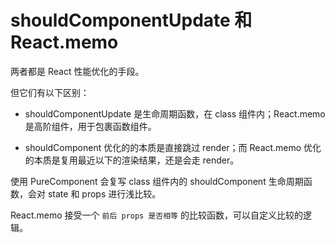 # shouldComponentUpdate 和 React.memo

两者都是 React 性能优化的手段。

但它们有以下区别：

- shouldComponentUpdate 是生命周期函数，在 class 组件内；React.memo 是高阶组件，用于包裹函数组件。

- shouldComponent 优化的的本质是直接跳过 render；而 React.memo 优化的本质是复用最近以下的渲染结果，还是会走 render。

使用 PureComponent 会复写 class 组件内的 shouldComponent 生命周期函数，会对 state 和 props 进行浅比较。

React.memo 接受一个 `前后 props 是否相等` 的比较函数，可以自定义比较的逻辑。
